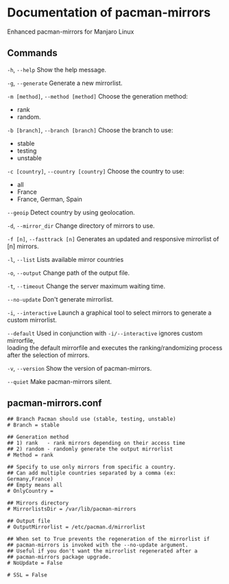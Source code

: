 #  Documentation of pacman-mirrors

Enhanced pacman-mirrors for Manjaro Linux

## Commands

`-h`, `--help`
Show the help message.

`-g`, `--generate`
Generate a new mirrorlist.

`-m [method]`, `--method [method]`
Choose the generation method:

- rank
- random.

`-b [branch]`, `--branch [branch]`
Choose the branch to use:

- stable
- testing
- unstable

`-c [country]`, `--country [country]`
Choose the country to use:

- all
- France
- France, German, Spain

`--geoip`
Detect country by using geolocation.

`-d`, `--mirror_dir`
Change directory of mirrors to use.

`-f [n]`, `--fasttrack [n]`
Generates an updated and responsive mirrorlist of [n] mirrors.

`-l`, `--list`
Lists available mirror countries

`-o`, `--output`
Change path of the output file.

`-t`, `--timeout`
Change the server maximum waiting time.

`--no-update`
Don't generate mirrorlist.

`-i`, `--interactive`
Launch a graphical tool to select mirrors to generate a custom mirrorlist.

`--default`
Used in conjunction with `-i/--interactive` ignores custom mirrorfile,  
loading the default mirrorfile and executes the ranking/randomizing process  
after the selection of mirrors.

`-v`, `--version`
Show the version of pacman-mirrors.

`--quiet`
Make pacman-mirrors silent.

## pacman-mirrors.conf
```
## Branch Pacman should use (stable, testing, unstable)
# Branch = stable

## Generation method
## 1) rank   - rank mirrors depending on their access time
## 2) random - randomly generate the output mirrorlist
# Method = rank

## Specify to use only mirrors from specific a country.
## Can add multiple countries separated by a comma (ex: Germany,France)
## Empty means all
# OnlyCountry =

## Mirrors directory
# MirrorlistsDir = /var/lib/pacman-mirrors

## Output file
# OutputMirrorlist = /etc/pacman.d/mirrorlist

## When set to True prevents the regeneration of the mirrorlist if
## pacman-mirrors is invoked with the --no-update argument.
## Useful if you don't want the mirrorlist regenerated after a
## pacman-mirrors package upgrade.
# NoUpdate = False

# SSL = False
```

